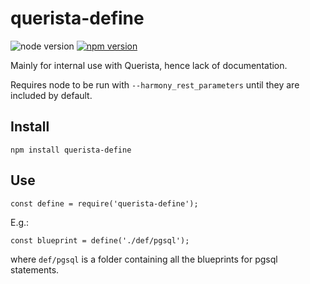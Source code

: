 # querista-define

![node version](http://img.shields.io/node/v/querista-define.svg)
[![npm version](https://badge.fury.io/js/querista-define.svg)](https://badge.fury.io/js/querista-define)

Mainly for internal use with Querista, hence lack of documentation.

Requires node to be run with `--harmony_rest_parameters` until they are included by default.

## Install

    npm install querista-define

## Use

    const define = require('querista-define');

E.g.:

    const blueprint = define('./def/pgsql');

where `def/pgsql` is a folder containing all the blueprints for pgsql statements.